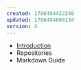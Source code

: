 ```yaml
---
created: 1706494422248
updated: 1706494604134
version: 4
---
```


- [Introduction](docs/2024-01-29-10-13-52-vm43.md)
- <span id="2024-01-29-10-15-16-6vfj">Repositories</span>
- <span id="2024-01-29-10-16-01-y7wx">Markdown Guide</span>
